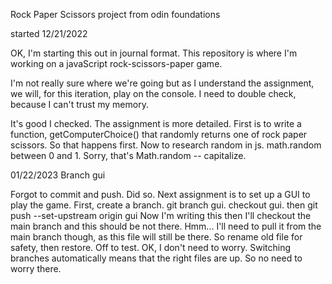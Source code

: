Rock Paper Scissors project from odin foundations

started 12/21/2022

OK, I'm starting this out in journal format.  This repository is
where I'm working on a javaScript rock-scissors-paper game.

I'm not really sure where we're going but as I understand the assignment,
we will, for this iteration, play on the console. I need to double check,
because I can't trust my memory.

It's good I checked.  The assignment is more detailed. First is to write
a function, getComputerChoice() that randomly returns one of rock paper scissors.  So that happens first. Now to research random in js.
math.random  between 0 and 1. Sorry, that's Math.random -- capitalize.

01/22/2023
Branch gui

Forgot to commit and push.  Did so. Next assignment is to set up a GUI to play the game.
First, create a branch.  git branch gui.  checkout gui.  then git push --set-upstream origin gui
Now I'm writing this then I'll checkout the main branch and this should be not there.  Hmm...
I'll need to pull it from the main branch though, as this file will still be there.  So rename old file for safety, then restore.
Off to test.
OK, I don't need to worry.  Switching branches automatically means that the
right files are up.  So no need to worry there.
